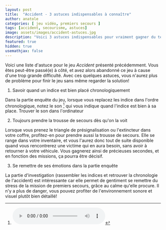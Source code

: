 ```yaml
---
layout: post
title:  "Accident - 3 astuces indispensables à connaître"
author: anatole
categories: [ jeu vidéo, premiers secours ]
tags: [accident, secourisme, astuces]
image: assets/images/accident-astuces.jpg
description: "Voici 3 astuces indispensables pour vraiment gagner du temps"
featured: true
hidden: true
usemathjax: false
---
```


Voici une liste d'astuce pour le jeu *Accident* présenté précédemment. Vous êtes peut-être passé(e) à côté, et avez alors abandonné ce jeu à cause d'une trop grande difficulté. Avec ces quelques astuces, vous n'aurez plus de problème pour finir le jeu sans même regarder la solution!

<!-- Pub -->

 1) Savoir quand un indice est bien placé chronologiquement
 
 Dans la partie enquête du jeu, lorsque vous replacez les indice dans l'ordre chronologique, notez le son [^1] qui vous indique quand l'indice est bien à sa place. Trouver le son dans l'ordinateur 
 
 [^1]: <audio src="/assets/sounds/accident-correct-position.mp3" controls ></audio>
 
 2) Toujours prendre la trousse de secours dès qu'on la voit 
  
 Lorsque vous prenez le triangle de présignalisation ou l'extincteur dans votre coffre, profitez-en pour prendre aussi la trousse de secours. Elle se range dans votre inventaire, et vous l'aurez donc tout de suite disponible quand vous rencontrerez une victime qui en aura besoin, sans avoir à retourner à votre véhicule. Vous gagnerez ainsi de précieuses secondes, et en fonction des missions, ça pourra être décisif.

 3) Se remettre de ses émotions dans la partie enquête
 
 La partie d'investigation (rassembler les indices et retrouver la chronologie de l'accident) est intéressante car elle permet de gentiment se remettre du stress de la mission de premiers secours, grâce au calme qu'elle procure. Il n'y a plus de danger, vous pouvez profiter de l'environnement sonore et visuel plutôt bien détaillé!
